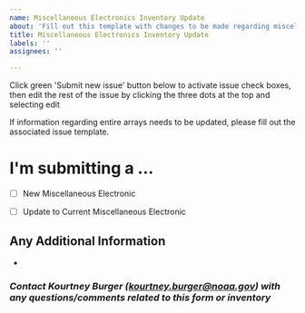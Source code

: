 ```yaml
---
name: Miscellaneous Electronics Inventory Update
about: 'Fill out this template with changes to be made regarding miscellaneous electronics. '
title: Miscellaneous Electronics Inventory Update
labels: ''
assignees: ''

---
```


Click green 'Submit new issue' button below to activate issue check boxes, then edit the rest of the issue by clicking the three dots at the top and selecting edit  

If information regarding entire arrays needs to be updated, please fill out the associated issue template.

<!-- Switch between 'Write' and 'Preview' tabs above to see how your issue will be formatted -->

# **I'm submitting a …**
- [ ] New Miscellaneous Electronic  
- [ ] Update to Current Miscellaneous Electronic


## Any Additional Information
<!-- Please explain any additional information/details related to the miscellaneous electronic -->  
- 

### *Contact Kourtney Burger (kourtney.burger@noaa.gov) with any questions/comments related to this form or inventory*
